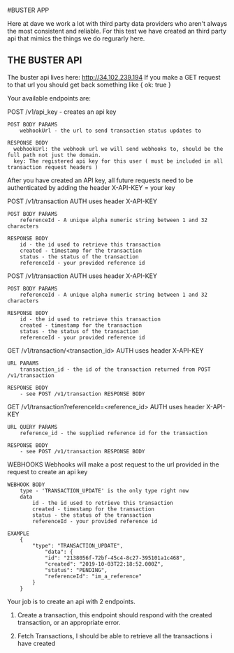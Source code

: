 #BUSTER APP

Here at dave we work a lot with third party data providers who aren't always the most consistent and reliable. For this test we have created an third party api that mimics the things we do regurarly here. 


## THE BUSTER API
The buster api lives here: http://34.102.239.194
If you make a GET request to that url you should get back something like { ok: true }

Your available endpoints are:

POST /v1/api_key  -  creates an api key

	POST BODY PARAMS
		webhookUrl - the url to send transaction status updates to

	RESPONSE BODY
      webhookUrl: the webhook url we will send webhooks to, should be the full path not just the domain.
      key: The registered api key for this user ( must be included in all transaction request headers )

After you have created an API key, all future requests need to be authenticated by adding the header 
	X-API-KEY = your key


POST /v1/transaction
	AUTH
		uses header X-API-KEY

	POST BODY PARAMS
		referenceId - A unique alpha numeric string between 1 and 32 characters

	RESPONSE BODY
      	id - the id used to retrieve this transaction
      	created - timestamp for the transaction
      	status - the status of the transaction
      	referenceId - your provided reference id

POST /v1/transaction
	AUTH
		uses header X-API-KEY

	POST BODY PARAMS
		referenceId - A unique alpha numeric string between 1 and 32 characters

	RESPONSE BODY
      	id - the id used to retrieve this transaction
      	created - timestamp for the transaction
      	status - the status of the transaction
      	referenceId - your provided reference id

GET /v1/transaction/<transaction_id>
	AUTH
		uses header X-API-KEY
	
	URL PARAMS
		transaction_id - the id of the transaction returned from POST /v1/transaction

	RESPONSE BODY
		- see POST /v1/transaction RESPONSE BODY

GET /v1/transaction?referenceId=<reference_id>
	AUTH
		uses header X-API-KEY
	
	URL QUERY PARAMS
		reference_id - the supplied reference id for the transaction

	RESPONSE BODY
		- see POST /v1/transaction RESPONSE BODY

WEBHOOKS
	Webhooks will make a post request to the url provided in the request to create an api key

	WEBHOOK BODY
     	type - 'TRANSACTION_UPDATE' is the only type right now
      	data
      		id - the id used to retrieve this transaction
      		created - timestamp for the transaction
      		status - the status of the transaction
      		referenceId - your provided reference id

    EXAMPLE
    	{
			"type": "TRANSACTION_UPDATE",
				"data": {
				"id": "2138056f-72bf-45c4-8c27-395101a1c468",
				"created": "2019-10-03T22:18:52.000Z",
				"status": "PENDING",
				"referenceId": "im_a_reference"
			}
		}


Your job is to create an api with 2 endpoints.

1. Create a transaction, this endpoint should respond with the created transaction, or an appropriate error.

2. Fetch Transactions, I should be able to retrieve all the transactions i have created
